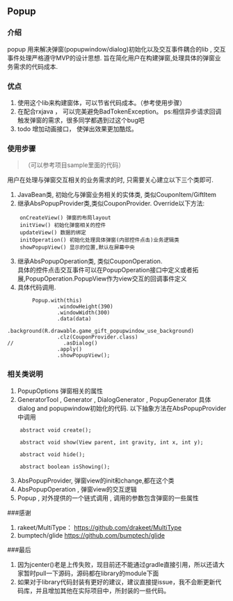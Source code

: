 ## Popup

### 介绍
popup 用来解决弹窗(popupwindow/dialog)初始化以及交互事件耦合的lib , 交互事件处理严格遵守MVP的设计思想.
旨在简化用户在构建弹窗,处理具体的弹窗业务需求的代码成本.

### 优点
1. 使用这个lib来构建窗体，可以节省代码成本。（参考使用步骤）
2. 在配合rxjava ， 可以完美避免BadTokenException。 ps:相信异步请求回调触发弹窗的需求，很多同学都遇到过这个bug吧
3. todo 增加动画接口， 使弹出效果更加酷炫。

### 使用步骤
>（可以参考项目sample里面的代码）

用户在处理与弹窗交互相关的业务需求的时, 只需要关心建立以下三个类即可.  
1. JavaBean类, 初始化与弹窗业务相关的实体类, 类似CouponItem/GiftItem  
2. 继承AbsPopupProvider类,类似CouponProvider.
    Override以下方法:
```
    onCreateView() 弹窗的布局layout  
    initView() 初始化弹窗相关的控件  
    updateView() 数据的绑定  
    initOperation() 初始化处理具体弹窗(内部控件点击)业务逻辑类  
    showPopupView() 显示的位置,默认在屏幕中央   
```
3. 继承AbsPopupOperation类, 类似CouponOperation.  
    具体的控件点击交互事件可以在PopupOperation接口中定义或者拓展,PopupOperation.PopupView作为view交互的回调事件定义  
4. 具体代码调用.  
``` 
        Popup.with(this)
                .windowHeight(390)
                .windowWidth(300)
                .data(data)
                .background(R.drawable.game_gift_popupwindow_use_background)
                .clz(CouponProvider.class)
//                .asDialog()
                .apply()
                .showPopupView();
```

### 相关类说明
1. PopupOptions 弹窗相关的属性
2. GeneratorTool , Generator , DialogGenerator , PopupGenerator 具体dialog and popupwindow初始化的代码.
   以下抽象方法在AbsPopupProvider中调用
   
```
    abstract void create();

    abstract void show(View parent, int gravity, int x, int y);

    abstract void hide();

    abstract boolean isShowing();
```

3. AbsPopupProvider, 弹窗view的init和change,都在这个类
4. AbsPopupOperation , 弹窗view的交互逻辑
5. Popup , 对外提供的一个链式调用 , 调用的参数包含弹窗的一些属性

###感谢
1. rakeet/MultiType：
https://github.com/drakeet/MultiType
2. bumptech/glide
https://github.com/bumptech/glide

###最后
1. 因为jcenter()老是上传失败，现目前还不能通过gradle直接引用，所以还请大家暂时pull一下源码，源码都在library的module下面
2. 如果对于library代码封装有更好的建议，建议直接提issue，我不会断更新代码库，并且增加其他在实际项目中，所封装的一些代码。

